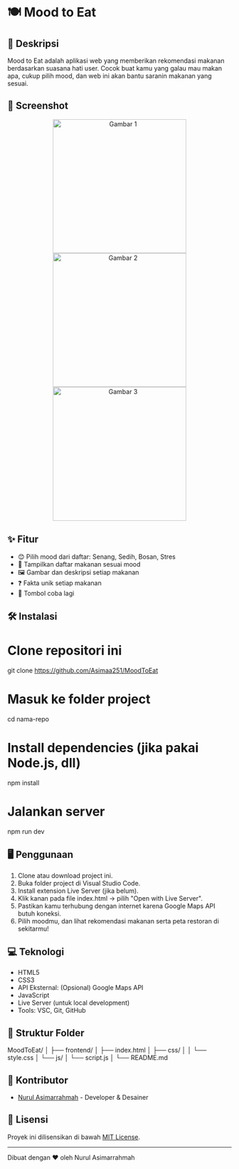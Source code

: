 # 🍽️ Mood  to Eat

## 📝 Deskripsi
Mood to Eat adalah aplikasi web yang memberikan rekomendasi makanan berdasarkan suasana hati user. Cocok buat kamu yang galau mau makan apa, cukup pilih mood, dan web ini akan bantu saranin makanan yang sesuai.

## 📸 Screenshot
<p align="center">
  <img src="https://i.pinimg.com/736x/11/4e/a3/114ea34bc1890a77d2590f5b458c4c9d.jpg" alt="Gambar 1" width="300"/>
  <img src="https://i.pinimg.com/736x/c1/d8/62/c1d86272fc250d6fc388f5f997eaedda.jpg" alt="Gambar 2" width="300"/>
  <img src="https://i.pinimg.com/736x/ee/4b/cf/ee4bcfb53959f575b060b9c974278490.jpg" alt="Gambar 3" width="300"/>
</p>


## ✨ Fitur
- 😊 Pilih mood dari daftar: Senang, Sedih, Bosan, Stres
- 🍱 Tampilkan daftar makanan sesuai mood 
- 🖼️ Gambar dan deskripsi setiap makanan
- ❓ Fakta unik setiap makanan
- 🔄️ Tombol coba lagi 

## 🛠️ Instalasi
# Clone repositori ini
git clone https://github.com/Asimaa251/MoodToEat
# Masuk ke folder project
cd nama-repo
# Install dependencies (jika pakai Node.js, dll)
npm install
# Jalankan server
npm run dev


## 🖥️ Penggunaan
1. Clone atau download project ini.
2. Buka folder project di Visual Studio Code.
3. Install extension Live Server (jika belum).
4. Klik kanan pada file index.html → pilih "Open with Live Server".
5. Pastikan kamu terhubung dengan internet karena Google Maps API butuh koneksi.
6. Pilih moodmu, dan lihat rekomendasi makanan serta peta restoran di sekitarmu!

## 💻 Teknologi
- HTML5
- CSS3
- API Eksternal: (Opsional) Google Maps API
- JavaScript
- Live Server (untuk local development)
- Tools: VSC, Git, GitHub

## 📂 Struktur Folder
MoodToEat/
│
├── frontend/
│   ├── index.html
│   ├── css/
│   │   └── style.css
│   └── js/
│       └── script.js
│
└── README.md

## 👥 Kontributor
- [Nurul Asimarrahmah](https://github.com/Asimaa251) - Developer & Desainer

## 📄 Lisensi
Proyek ini dilisensikan di bawah [MIT License](LICENSE).

---

Dibuat dengan ❤️ oleh Nurul Asimarrahmah
